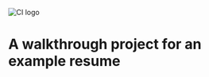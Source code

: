 ![CI logo](https://codeinstitute.s3.amazonaws.com/fullstack/ci_logo_small.png)

# A walkthrough project for an example resume
